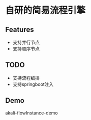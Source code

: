 # 自研的简易流程引擎

## Features
- 支持并行节点
- 支持顺序节点

## TODO
- 支持流程编排
- 支持springboot注入

## Demo
akali-flowInstance-demo
